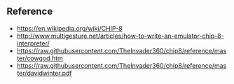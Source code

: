 ## Reference

* https://en.wikipedia.org/wiki/CHIP-8
* http://www.multigesture.net/articles/how-to-write-an-emulator-chip-8-interpreter/
* https://raw.githubusercontent.com/TheInvader360/chip8/reference/master/cowgod.htm
* https://raw.githubusercontent.com/TheInvader360/chip8/reference/master/davidwinter.pdf

